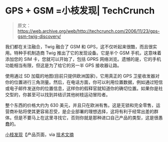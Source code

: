 # GPS + GSM =小枝发现| TechCrunch

> 原文：<https://web.archive.org/web/http://techcrunch.com/2006/11/23/gps-gsm-twig-discovery/>

我们都在关注融合，Twig 融合了 GSM 和 GPS，这不仅听起来很酷，而且很实用。特种手机制造商 Twig 推出了它的发现设备。它是半个 GSM 手机，这意味着添加您的 SIM 卡，您就可以开始了，包括 GPRS 网络浏览。遗憾的是，它的手机功能相当有限，但这是为了给它的另一半 GPS 接收器让路。

使用通过 SD 加载的地图(目前只提供欧洲国家)，它用真正的 GPS 卫星收发器对你的位置进行三角测量。然后，在电话方面，你可以利用位置数据，例如通过短信或电子邮件发送你的位置信息，这样你的假释官就知道你的确切位置。如果你是社交型的，你甚至可以找到并结识其他树枝运动冒险者。

整个东西的价格大约为 630 美元，并且只在欧洲有售。这是无锁和完全零售，运营商补贴将使其更容易忍受，是企业部署的理想选择，这将有利于经常出差的群体。但是不要马上在这里寻找它，否则你就是那种进口自己产品的类型，这是很愚蠢的。

[小枝发现](https://web.archive.org/web/20140122191459/http://www.twigworld.com/catalog/product_info.php?cPath=1&products_id=35&osCsid=fd840a51ad7003f0fb6ebcfe691cc35c)【产品页面，via [技术文摘](https://web.archive.org/web/20140122191459/http://techdigest.tv/2006/11/twig_discovery.html#more/)